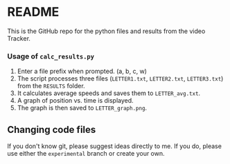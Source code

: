 # README
This is the GitHub repo for the python files and results from the video Tracker.

### Usage of `calc_results.py`

1. Enter a file prefix when prompted. (a, b, c, w)
2. The script processes three files (`LETTER1.txt`, `LETTER2.txt`, `LETTER3.txt`) from the `RESULTS` folder.
3. It calculates average speeds and saves them to `LETTER_avg.txt`.
4. A graph of position vs. time is displayed.
5. The graph is then saved to `LETTER_graph.png`.

## Changing code files
If you don't know git, please suggest ideas directly to me. If you do, please use either the `experimental` branch or create your own.
